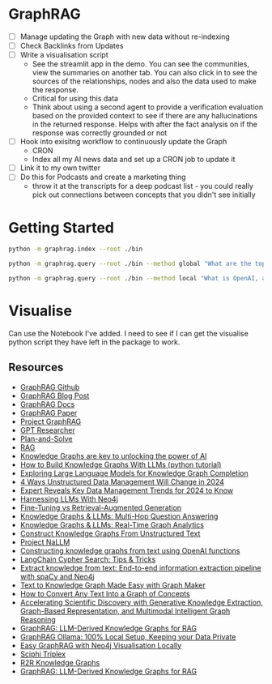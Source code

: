 # GraphRAG

- [ ] Manage updating the Graph with new data without re-indexing 
- [ ] Check Backlinks from Updates
- [ ] Write a visualisation script
  - See the streamlit app in the demo. You can see the communities, view the summaries on another tab. You can also click in to see the sources of the relationships, nodes and also the data used to make the response.
  - Critical for using this data
  - Think about using a second agent to provide a verification evaluation based on the provided context to see if there are any hallucinations in the returned response. Helps with after the fact analysis on if the response was correctly grounded or not
- [ ] Hook into exisitng workflow to continuously update the Graph 
  - CRON 
  - Index all my AI news data and set up a CRON job to update it
- [ ] Link it to my own twitter 
- [ ] Do this for Podcasts and create a marketing thing
  - throw it at the transcripts for a deep podcast list - you could really pick out connections between concepts that you didn't see initially

# Getting Started 

```bash
python -m graphrag.index --root ./bin
```

```bash
python -m graphrag.query --root ./bin --method global "What are the top 5 companies in the AI space?"
```

```bash
python -m graphrag.query --root ./bin --method local "What is OpenAI, and what are the main relationships?"
```

# Visualise

Can use the Notebook I've added. I need to see if I can get the visualise python script they have left in the package to work. 

## Resources

- [GraphRAG Github](https://github.com/microsoft/graphrag)
- [GraphRAG Blog Post](https://www.microsoft.com/en-us/research/blog/graphrag-unlocking-llm-discovery-on-narrative-private-data/)
- [GraphRAG Docs](https://microsoft.github.io/graphrag/)
- [GraphRAG Paper](https://arxiv.org/abs/2404.16130)
- [Project GraphRAG](https://www.microsoft.com/en-us/research/project/graphrag/overview/)
- [GPT Researcher](https://github.com/assafelovic/gpt-researcher)
- [Plan-and-Solve](https://arxiv.org/abs/2305.04091)
- [RAG](https://arxiv.org/abs/2005.11401)
- [Knowledge Graphs are key to unlocking the power of AI](https://www.youtube.com/watch?v=lhRYnZS7yu4&list=WL&index=29&t=373s)
- [How to Build Knowledge Graphs With LLMs (python tutorial)](https://www.youtube.com/watch?v=tcHIDCGu6Yw)
- [Exploring Large Language Models for Knowledge Graph Completion](https://arxiv.org/abs/2308.13916)
- [4 Ways Unstructured Data Management Will Change in 2024](https://builtin.com/articles/unstructured-data-management-change)
- [Expert Reveals Key Data Management Trends for 2024 to Know](https://solutionsreview.com/data-management/data-management-trends-for-2024/)
- [Harnessing LLMs With Neo4j](https://medium.com/neo4j/harnessing-large-language-models-with-neo4j-306ccbdd2867)
- [Fine-Tuning vs Retrieval-Augmented Generation](https://medium.com/neo4j/knowledge-graphs-llms-fine-tuning-vs-retrieval-augmented-generation-30e875d63a35)
- [Knowledge Graphs & LLMs: Multi-Hop Question Answering](https://medium.com/neo4j/knowledge-graphs-llms-multi-hop-question-answering-322113f53f51)
- [Knowledge Graphs & LLMs: Real-Time Graph Analytics](https://medium.com/neo4j/knowledge-graphs-llms-real-time-graph-analytics-89b392eaaa95)
- [Construct Knowledge Graphs From Unstructured Text](https://medium.com/neo4j/construct-knowledge-graphs-from-unstructured-text-877be33300a2)
- [Project NaLLM](https://github.com/neo4j/NaLLM?tab=readme-ov-file)
- [Constructing knowledge graphs from text using OpenAI functions](https://bratanic-tomaz.medium.com/constructing-knowledge-graphs-from-text-using-openai-functions-096a6d010c17)
- [LangChain Cypher Search: Tips & Tricks](https://medium.com/neo4j/langchain-cypher-search-tips-tricks-f7c9e9abca4d)
- [Extract knowledge from text: End-to-end information extraction pipeline with spaCy and Neo4j](https://towardsdatascience.com/extract-knowledge-from-text-end-to-end-information-extraction-pipeline-with-spacy-and-neo4j-502b2b1e0754)
- [Text to Knowledge Graph Made Easy with Graph Maker](https://towardsdatascience.com/text-to-knowledge-graph-made-easy-with-graph-maker-f3f890c0dbe8)
- [How to Convert Any Text Into a Graph of Concepts](https://towardsdatascience.com/how-to-convert-any-text-into-a-graph-of-concepts-110844f22a1a)
- [Accelerating Scientific Discovery with Generative Knowledge Extraction, Graph-Based Representation, and Multimodal Intelligent Graph Reasoning](https://arxiv.org/abs/2403.11996)
- [GraphRAG: LLM-Derived Knowledge Graphs for RAG](https://www.youtube.com/watch?v=r09tJfON6kE)
- [GraphRAG Ollama: 100% Local Setup, Keeping your Data Private](https://www.youtube.com/watch?v=BLyGDTNdad0)
- [Easy GraphRAG with Neo4j Visualisation Locally](https://www.youtube.com/watch?v=Dw2g2NEdsw0)
- [Sciphi Triplex](https://www.youtube.com/watch?v=GR0jyxTKyYY)
- [R2R Knowledge Graphs](https://r2r-docs.sciphi.ai/cookbooks/knowledge-graph)
- [GraphRAG: LLM-Derived Knowledge Graphs for RAG](https://www.youtube.com/watch?v=r09tJfON6kE&t=833s)
